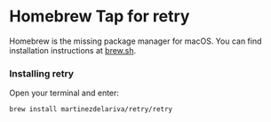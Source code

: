 # Homebrew Tap for retry

Homebrew is the missing package manager for macOS. You can find installation instructions at [brew.sh](https://brew.sh/).

### Installing retry

Open your terminal and enter:

```bash
brew install martinezdelariva/retry/retry
```
